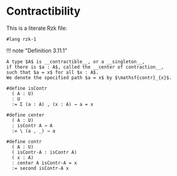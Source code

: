 # Contractibility

This is a literate Rzk file:

```rzk
#lang rzk-1
```

!!! note "Definition 3.11.1"

    A type $A$ is __contractible__, or a __singleton__,
    if there is $a : A$, called the __center of contraction__,
    such that $a = x$ for all $x : A$.
    We denote the specified path $a = x$ by $\mathsf{contr}_{x}$.

```rzk
#define isContr
  ( A : U)
  : U
  := Σ (a : A) , (x : A) → a = x

#define center
  ( A : U)
  : isContr A → A
  := \ (a , _) → a

#define contr
  ( A : U)
  ( isContr-A : isContr A)
  ( x : A)
  : center A isContr-A = x
  := second isContr-A x
```
